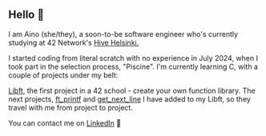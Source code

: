 ## Hello 🌸

I am Aino (she/they), a soon-to-be software engineer who's currently studying at 42 Network's <a href="https://www.hive.fi/en/">Hive Helsinki.</a>

I started coding from literal scratch with no experience in July 2024, when I took part in the selection process, "Piscine".
I'm currently learning C, with a couple of projects under my belt:

<a href="https://github.com/a-havu/libft">Libft</a>, the first project in a 42 school - create your own function library.
The next projects, <a href="https://github.com/a-havu/ft_printf">ft_printf</a> and <a href="https://github.com/a-havu/get_next_line">get_next_line</a> I have added to my Libft, so they travel with me from project to project.


You can contact me on <a href="https://www.linkedin.com/in/aino-havu-582579122/">LinkedIn</a> 🌻

<!--
**a-havu/a-havu** is a ✨ _special_ ✨ repository because its `README.md` (this file) appears on your GitHub profile.

Here are some ideas to get you started:

- 🔭 I’m currently working on ...
- 🌱 I’m currently learning ...
- 👯 I’m looking to collaborate on ...
- 🤔 I’m looking for help with ...
- 💬 Ask me about ...
- 📫 How to reach me: ...
- 😄 Pronouns: ...
- ⚡ Fun fact: ...
-->
